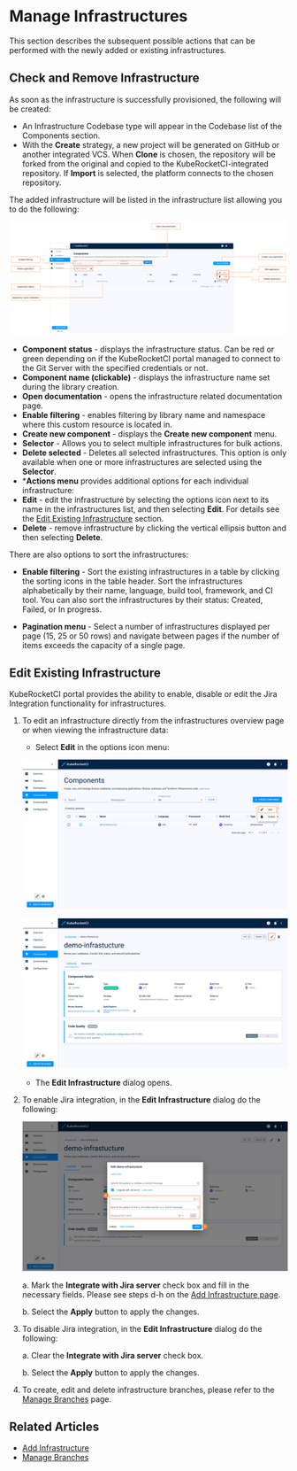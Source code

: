 # Manage Infrastructures

This section describes the subsequent possible actions that can be performed with the newly added or existing infrastructures.

## Check and Remove Infrastructure

As soon as the infrastructure is successfully provisioned, the following will be created:

* An Infrastructure Codebase type will appear in the Codebase list of the Components section.
* With the **Create** strategy, a new project will be generated on GitHub or another integrated VCS. When **Clone** is chosen, the repository will be forked from the original and copied to the KubeRocketCI-integrated repository. If **Import** is selected, the platform connects to the chosen repository.

The added infrastructure will be listed in the infrastructure list allowing you to do the following:

![Components menu](../assets/user-guide/edp-portal-inspect-infrastructure-menu.png "Components menu")

* **Component status** - displays the infrastructure status. Can be red or green depending on if the KubeRocketCI portal managed to connect to the Git Server with the specified credentials or not.
* **Component name (clickable)** - displays the infrastructure name set during the library creation.
* **Open documentation** - opens the infrastructure related documentation page.
* **Enable filtering** - enables filtering by library name and namespace where this custom resource is located in.
* **Create new component** - displays the **Create new component** menu.
* **Selector** - Allows you to select multiple infrastructures for bulk actions.
* **Delete selected** - Deletes all selected infrastructures. This option is only available when one or more infrastructures are selected using the **Selector**.
* ***Actions menu** provides additional options for each individual infrastructure:
* **Edit** - edit the infrastructure by selecting the options icon next to its name in the infrastructures list, and then selecting **Edit**. For details see the [Edit Existing Infrastructure](#edit-existing-infrastructure) section.
* **Delete** - remove infrastructure by clicking the vertical ellipsis button and then selecting **Delete**.

There are also options to sort the infrastructures:

* **Enable filtering** - Sort the existing infrastructures in a table by clicking the sorting icons in the table header. Sort the infrastructures alphabetically by their name, language, build tool, framework, and CI tool. You can also sort the infrastructures by their status: Created, Failed, or In progress.

* **Pagination menu** - Select a number of infrastructures displayed per page (15, 25 or 50 rows)  and navigate between pages if the number of items exceeds the capacity of a single page.

## Edit Existing Infrastructure

KubeRocketCI portal provides the ability to enable, disable or edit the Jira Integration functionality for infrastructures.

1. To edit an infrastructure directly from the infrastructures overview page or when viewing the infrastructure data:

    * Select **Edit** in the options icon menu:

    ![Edit infrastructure on the Infrastructures overview page](../assets/user-guide/components/infrastructure/infrastructure-manage-components-edit-infrastructure-1.png "Edit infrastructure on the Infrastructures overview page")

    ![Edit infrastructure when viewing the infrastructure data](../assets/user-guide/components/infrastructure/infrastructure-manage-components-edit-infrastructure-2.png "Edit infrastructure when viewing the infrastructure data")

    * The **Edit Infrastructure** dialog opens.

2. To enable Jira integration, in the **Edit Infrastructure** dialog do the following:

    ![Edit infrastructure](../assets/user-guide/components/infrastructure/infrastructure-manage-edit-codebase-infrastructure.png "Edit infrastructure")

    a. Mark the **Integrate with Jira server** check box and fill in the necessary fields. Please see steps d-h on the [Add Infrastructure page](add-infrastructure.md).

    b. Select the **Apply** button to apply the changes.

3. To disable Jira integration, in the **Edit Infrastructure** dialog do the following:

    a. Clear the **Integrate with Jira server** check box.

    b. Select the **Apply** button to apply the changes.

4. To create, edit and delete infrastructure branches, please refer to the [Manage Branches](../user-guide/manage-branches.md) page.

## Related Articles

* [Add Infrastructure](add-infrastructure.md)
* [Manage Branches](../user-guide/manage-branches.md)
